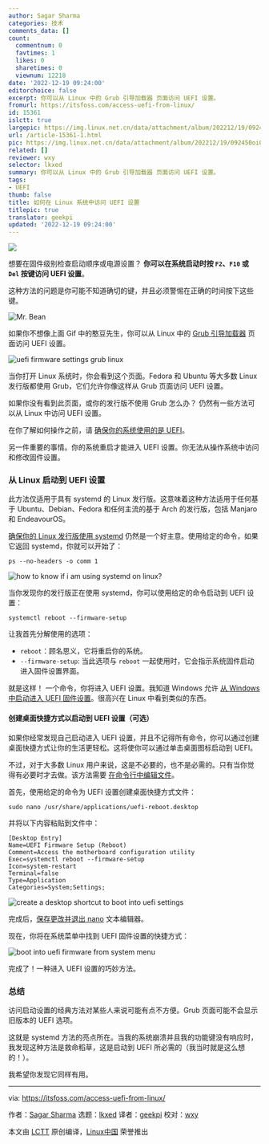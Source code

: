 ```yaml
---
author: Sagar Sharma
categories: 技术
comments_data: []
count:
  commentnum: 0
  favtimes: 1
  likes: 0
  sharetimes: 0
  viewnum: 12218
date: '2022-12-19 09:24:00'
editorchoice: false
excerpt: 你可以从 Linux 中的 Grub 引导加载器 页面访问 UEFI 设置。
fromurl: https://itsfoss.com/access-uefi-from-linux/
id: 15361
islctt: true
largepic: https://img.linux.net.cn/data/attachment/album/202212/19/092450oi0c0c7cp4ng2nem.jpg
url: /article-15361-1.html
pic: https://img.linux.net.cn/data/attachment/album/202212/19/092450oi0c0c7cp4ng2nem.jpg.thumb.jpg
related: []
reviewer: wxy
selector: lkxed
summary: 你可以从 Linux 中的 Grub 引导加载器 页面访问 UEFI 设置。
tags:
- UEFI
thumb: false
title: 如何在 Linux 系统中访问 UEFI 设置
titlepic: true
translator: geekpi
updated: '2022-12-19 09:24:00'
---
```


![](/data/attachment/album/202212/19/092450oi0c0c7cp4ng2nem.jpg)


想要在固件级别检查启动顺序或电源设置？ **你可以在系统启动时按 `F2`、`F10` 或 `Del` 按键访问 UEFI 设置**。


这种方法的问题是你可能不知道确切的键，并且必须警惕在正确的时间按下这些键。


![Mr. Bean](/data/attachment/album/202212/19/092256nkeoyuou6h3ykud6.gif)


如果你不想像上面 Gif 中的憨豆先生，你可以从 Linux 中的 [Grub 引导加载器](https://itsfoss.com/what-is-grub/) 页面访问 UEFI 设置。


![uefi firmware settings grub linux](/data/attachment/album/202212/19/092517a6am6dlh6h3k6cyv.jpg)


当你打开 Linux 系统时，你会看到这个页面。Fedora 和 Ubuntu 等大多数 Linux 发行版都使用 Grub，它们允许你像这样从 Grub 页面访问 UEFI 设置。


如果你没有看到此页面，或你的发行版不使用 Grub 怎么办？ 仍然有一些方法可以从 Linux 中访问 UEFI 设置。


在你了解如何操作之前，请 [确保你的系统使用的是 UEFI](https://itsfoss.com/check-uefi-or-bios/)。


另一件重要的事情。你的系统重启才能进入 UEFI 设置。你无法从操作系统中访问和修改固件设置。


### 从 Linux 启动到 UEFI 设置


此方法仅适用于具有 systemd 的 Linux 发行版。这意味着这种方法适用于任何基于 Ubuntu、Debian、Fedora 和任何主流的基于 Arch 的发行版，包括 Manjaro 和 EndeavourOS。


[确保你的 Linux 发行版使用 systemd](https://linuxhandbook.com/check-if-systemd/) 仍然是一个好主意。使用给定的命令，如果它返回 systemd，你就可以开始了：



```
ps --no-headers -o comm 1

```

![how to know if i am using systemd on linux?](/data/attachment/album/202212/19/092453d7d7ss8p2ey8spzd.png)


当你发现你的发行版正在使用 systemd，你可以使用给定的命令启动到 UEFI 设置：



```
systemctl reboot --firmware-setup

```

让我首先分解使用的选项：


* `reboot`：顾名思义，它将重启你的系统。
* `--firmware-setup`: 当此选项与 `reboot` 一起使用时，它会指示系统固件启动进入固件设置界面。


就是这样！ 一个命令，你将进入 UEFI 设置。我知道 Windows 允许 [从 Windows 中启动进入 UEFI 固件设置](https://itsfoss.com/access-uefi-settings-windows-10/)。很高兴在 Linux 中看到类似的东西。


#### 创建桌面快捷方式以启动到 UEFI 设置（可选）


如果你经常发现自己启动进入 UEFI 设置，并且不记得所有命令，你可以通过创建桌面快捷方式让你的生活更轻松。这将使你可以通过单击桌面图标启动到 UEFI。


不过，对于大多数 Linux 用户来说，这是不必要的，也不是必需的。只有当你觉得有必要时才去做。该方法需要 [在命令行中编辑文件](https://learnubuntu.com/edit-files-command-line/)。


首先，使用给定的命令为 UEFI 设置创建桌面快捷方式文件：



```
sudo nano /usr/share/applications/uefi-reboot.desktop

```

并将以下内容粘贴到文件中：



```
[Desktop Entry]
Name=UEFI Firmware Setup (Reboot)
Comment=Access the motherboard configuration utility
Exec=systemctl reboot --firmware-setup
Icon=system-restart
Terminal=false
Type=Application
Categories=System;Settings;

```

![create a desktop shortcut to boot into uefi settings](/data/attachment/album/202212/19/092453opvg3q7fzzfkqsqd.png)


完成后，[保存更改并退出 nano](https://linuxhandbook.com/nano-save-exit/) 文本编辑器。


现在，你将在系统菜单中找到 UEFI 固件设置的快捷方式：


![boot into uefi firmware from system menu](/data/attachment/album/202212/19/092453ky0q2b00rrde6q3r.png)


完成了！一种进入 UEFI 设置的巧妙方法。


### 总结


访问启动设置的经典方法对某些人来说可能有点不方便。Grub 页面可能不会显示旧版本的 UEFI 选项。


这就是 systemd 方法的亮点所在。当我的系统崩溃并且我的功能键没有响应时，我发现这种方法是救命稻草，这是启动到 UEFI 所必需的（我当时就是这么想的！）。


我希望你发现它同样有用。




---


via: <https://itsfoss.com/access-uefi-from-linux/>


作者：[Sagar Sharma](https://itsfoss.com/author/sagar/) 选题：[lkxed](https://github.com/lkxed) 译者：[geekpi](https://github.com/geekpi) 校对：[wxy](https://github.com/wxy)


本文由 [LCTT](https://github.com/LCTT/TranslateProject) 原创编译，[Linux中国](https://linux.cn/) 荣誉推出